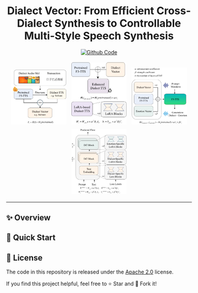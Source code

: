 <h1 align="center">
Dialect Vector: From Efficient Cross-Dialect Synthesis to Controllable Multi-Style Speech Synthesis
</h1>


<div align="center">
    <a href="https://github.com/the-bird-F/Dialect-Vector" target="_blank">
    <img src="https://img.shields.io/badge/GitHub-Code-blue?logo=github" alt="Github Code"></a>
    <!-- <a href="https://arxiv.org/abs/2505.00028" target="_blank">
    <img src="https://img.shields.io/badge/arXiv-2505.00028-red?logo=arxiv" alt="arXiv Paper"></a> -->
</div>


<p align="center">
  <span>
    <img src="./resources/Picture1.svg" alt="Picture 1" width="150" style="margin:5px;"/>
    <img src="./resources/Picture2.svg" alt="Picture 2" width="150" style="margin:5px;"/>
    <img src="./resources/Picture3.svg" alt="Picture 3" width="150" style="margin:5px;"/>
    <img src="./resources/Picture4.svg" alt="Picture 4" width="150" style="margin:5px;"/>
  </span>
</p>


---


## ✨ Overview 



## 🚀 Quick Start



## 📄 License

The code in this repository is released under the [Apache 2.0](LICENSE) license.


If you find this project helpful, feel free to ⭐️ Star and 🔁 Fork it!
